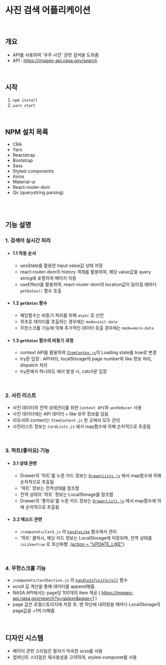 # 사진 검색 어플리케이션


<br/>


## 개요
- API를 사용하여 '우주 사진' 관련 검색을 도와줌
- API : https://images-api.nasa.gov/search

<br/>

## 시작

1. ```npm install```
2. ```yarn start```

<br/>

## NPM 설치 목록

- CRA
- Yarn 
- Reactstrap 
- Bootstrap
- Sass 
- Styled-components 
- Axios 
- Material-ui
- React-router-dom 
- Qs (querystring parsing)

<br/><br/>


## 기능 설명

### 1. 검색어 실시간 처리

- #### 1.1 작동 순서

  + uesState를 활용한 Input value값 상태 저장
  + react-router-dom의 history 객체를 활용하여, 해당 value값을 query string에 포함하여 페이지 이동
  + useEffect를 활용하여, react-router-dom의 location값이 달라질 때마다 ```getDatas()``` 함수 호출


- #### 1.2 ```getDatas``` 함수
  + 해당함수는 비동기 처리를 위해 ```async``` 로 선언
  + 최초로 데이터를 호출하는 경우에는 ```mode=init-data```
  + 무한스크롤 기능에 의해 추가적인 데이터 호출 경우에는 ```mode=more-data```


- #### 1.3 ```getDatas``` 함수의 비동기 과정
  + context API를 활용하여 [```ItemContex.js```](https://github.com/jun094/react-photo-search-tutorial/blob/master/src/ItemsContext.js)의 Loading state를 true로 변경
  + try문 입장 : API처리, localStorage의 page number와 like 정보 처리, dispatch 처리
  + try문에서 하나라도 에러 발생 시, catch문 입장

<br/>

### 2. 사진 리스트
- 사진 데이터의 전역 상태관리를 위한 ```Context API```와 ```uesReducer``` 사용
- 사진 데이터에는 API 데이터 + like 유무 정보를 담음
- 리듀서와 context는 ```ItemContext.js``` 한 곳에서 모두 관리
- 사진리스트 정보는 ```CardLists.js``` 에서 map함수에 의해 순차적으로 추출됨

<br/>

### 3. 하트(좋아요) 기능

- #### 3.1 상태 관련
  + Drawer의 '하트'를 누른 카드 정보는 [```DrawerLists.js```](https://github.com/jun094/react-photo-search-tutorial/blob/master/src/componets/DrawerLists.js) 에서 map함수에 의해 순차적으로 추출됨
  + '하트' 정보는 전역상태를 참조함
  + 전역 상태의 '하트' 정보는 LocalStorage를 참조함
  + Drawer의 '좋아요'를 누른 카드 정보는 [```DrawerLists.js```](https://github.com/jun094/react-photo-search-tutorial/blob/master/src/componets/DrawerLists.js) 에서 map함수에 의해 순차적으로 추출됨

- #### 3.2 메소드 관련
  + ```/componets/Card.js``` 의 [```handleLike```](https://github.com/jun094/react-photo-search-tutorial/blob/master/src/componets/Card.js#L86) 함수에서 관리
  + '하트' 클릭시, 해당 카드 정보는 LocalStorage에 저장되며, 전역 상태를 ```isLike=true``` 로 최신화함. [(action = "UPDATE_LIKE")](https://github.com/jun094/react-photo-search-tutorial/blob/master/src/ItemsContext.js#L31)

<br/>


### 4. 무한스크롤 기능
- ```/componets/CardSection.js``` 의 [```handleInfinitScroll```](https://github.com/jun094/react-photo-search-tutorial/blob/master/src/componets/CardSection.js#L92) 함수
- scroll 값 계산을 통해 데이터를 append해줌.
- NASA API에서는 page당 100개의 item 제공 ( https://images-api.nasa.gov/search?q=galaxy&page=1 )
- page 값은 로컬스토리지에 저장 후, 맨 하단에 내려왔을 때마다 LocalStorage의 page값을 +1씩 더해줌


<br/>

## 디자인 시스템

- 페이지 관련 스타일은 필자가 익숙한 scss를 사용
- 컴퍼넌트 스타일은 재사용성을 고려하여, styled-componet를 사용 
